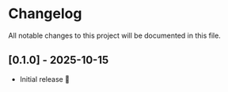 # Changelog

All notable changes to this project will be documented in this file.

## [0.1.0] - 2025-10-15
- Initial release 🎉
